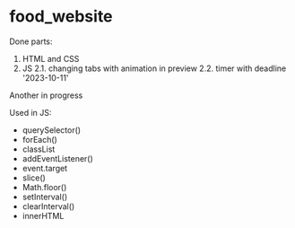 # food_website

Done parts:
1. HTML and CSS
2. JS
 2.1. changing tabs with animation in preview
 2.2. timer with deadline '2023-10-11'

Another in progress


Used in JS:
- querySelector()
- forEach()
- classList
- addEventListener()
- event.target
- slice()
- Math.floor()
- setInterval()
- clearInterval()
- innerHTML
